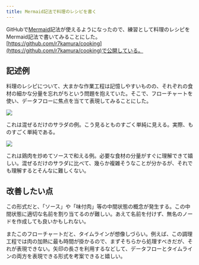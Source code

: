 ```yaml
---
title: Mermaid記法で料理のレシピを書く
---
```

GitHubで[Mermaid](https://mermaid-js.github.io/)記法が使えるようになったので、練習として料理のレシピをMermaid記法で書いてみることにした。[https://github.com/r7kamura/cooking](https://github.com/r7kamura/cooking)で公開している。

記述例
---

料理のレシピについて、大まかな作業工程は記憶しやすいものの、それぞれの食材の細かな分量を忘れがちという問題を抱えていた。そこで、フローチャートを使い、データフローに焦点を当てて表現してみることにした。

![](https://lh4.googleusercontent.com/XWc-vHAomuCYvzboejs0pVfPCDmMai38cqCaxdnAuDMyGokYAywL3yUGBRLl52cs7CovVbL4RWRfSf1PKiyCrsZ8Gni5jyUQOPXnXS-tjcGJnDL-GYsVzDpqUSb0tv_nGW6oN6Q86ZYMqqD3rQ)

これは混ぜるだけのサラダの例。こう見るとものすごく単純に見える。実際、ものすごく単純である。

![](https://lh3.googleusercontent.com/cSXrQj7xrNVSa4r70VxFP0cDpO_tc_85-nT3RiOMr2oSY-3ATvZIWx4197jQxiQyQgc4sEs_h9puNnvqZAtGD1E0LpdSsJXjvyrhrimqvUTOvOPc5DuLFEJ_9s2tTvEKtS1SK6azDRuiEKaEuQ)

これは鶏肉を炒めてソースで和える例。必要な食材の分量がすぐに理解できて嬉しい。混ぜるだけのサラダに比べて、幾らか複雑そうなことが分かるが、それでも理解するとそんなに難しくない。

改善したい点
------

この形式だと、「ソース」や「味付肉」等の中間状態の概念が発生する。この中間状態に適切な名前を割り当てるのが難しい。あえて名前を付けず、無名のノードを作成しても良いかもしれない。

またこのフローチャートだと、タイムラインが想像しづらい。例えば、この調理工程では肉の加熱に最も時間が掛かるので、まずそちらから処理すべきだが、それが表現できない。矢印の長さを利用するなどして、データフローとタイムラインの両方を表現できる形式を考案できると嬉しい。

